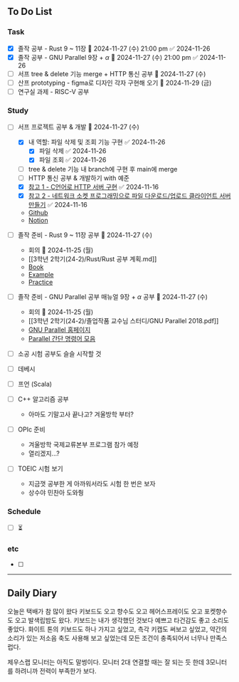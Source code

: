 ## To Do List
### Task
- [x] 졸작 공부 - Rust 9 ~ 11장 📅 2024-11-27 (수) 21:00 pm ✅ 2024-11-26
- [x] 졸작 공부 - GNU Parallel 9장 + $\alpha$ 📅 2024-11-27 (수) 21:00 pm ✅ 2024-11-26
- [ ] 서프 tree & delete 기능 merge + HTTP 통신 공부 📅 2024-11-27 (수)
- [ ] 산프 prototyping - figma로 디자인 각자 구현해 오기 📅 2024-11-29 (금) 
- [ ] 연구실 과제 - RISC-V 공부

### Study
- [ ] 서프 프로젝트 공부 & 개발 📅 2024-11-27 (수)
	- [x] 내 역할: 파일 삭제 및 조회 기능 구현 ✅ 2024-11-26
		- [x] 파일 삭제 ✅ 2024-11-26
		- [x] 파일 조회 ✅ 2024-11-26
	- [ ] tree & delete 기능 내 branch에 구현 후 main에 merge
	- [ ] HTTP 통신 공부 & 개발하기 with 예준
	- [x] [참고 1 - C언어로 HTTP 서버 구현](https://fascination-euna.tistory.com/entry/P4C-W4-W5-C%EC%96%B8%EC%96%B4%EB%A1%9C-HTTP-%EC%84%9C%EB%B2%84-%EA%B5%AC%ED%98%84) ✅ 2024-11-16
	- [x] [참고 2 - 네트워크 소켓 프로그래밍으로 파일 다운로드/업로드 클라이언트 서버 만들기](https://codingwell.tistory.com/59) ✅ 2024-11-16
	- [Github](https://github.com/2024-ServerProgramming/MultiThreading_WebHardServer)
	- [Notion](https://www.notion.so/13778461352780bc9d32eeb226a40321)

- [ ] 졸작 준비 - Rust 9 ~ 11장 공부 📅 2024-11-27 (수) 
	- 회의 📅 2024-11-25 (월) 
	- [[3학년 2학기(24-2)/Rust/Rust 공부 계획.md]]
	- [Book](https://doc.rust-kr.org/)
	- [Example](https://doc.rust-lang.org/rust-by-example/)
	- [Practice](https://practice.course.rs/)

- [ ] 졸작 준비 - GNU Parallel 공부 매뉴얼 9장 + $\alpha$ 공부 📅 2024-11-27 (수)
	- 회의 📅 2024-11-25 (월) 
	- [[3학년 2학기(24-2)/졸업작품 교수님 스터디/GNU Parallel 2018.pdf]]
	- [GNU Parallel 홈페이지](https://www.gnu.org/software/parallel/man.html)
	- [Parallel 간단 명령어 모음](https://www.gnu.org/software/parallel/parallel_cheat.pdf)


- [ ] 소공 시험 공부도 슬슬 시작할 것
- [ ] 데베시
- [ ] 프언 (Scala)


- [ ] C++ 알고리즘 공부
	- 아마도 기말고사 끝나고? 겨울방학 부터?
- [ ] OPIc 준비
	- 겨울방학 국제교류본부 프로그램 참가 예정
	- 열리겠지...?
- [ ] TOEIC 시험 보기
	- 지금껏 공부한 게 아까워서라도 시험 한 번은 보자
	- 상수야 민찬아 도와줭

### Schedule
- [ ] ⏳

### etc
- [ ] 

---
## Daily Diary
오늘은 택배가 참 많이 왔다
키보드도 오고 향수도 오고 헤어스프레이도 오고 포켓향수도 오고 발색립밤도 왔다.
키보드는 내가 생각했던 것보다 예쁘고 타건감도 좋고 소리도 좋았다.
화이트 톤의 키보드도 하나 가지고 싶었고, 측각 키캡도 써보고 싶었고, 약간의 소리가 있는 저소음 축도 사용해 보고 싶었는데 모든 조건이 충족되어서 너무나 만족스럽다.

제우스랩 모니터는 아직도 말썽이다.
모니터 2대 연결할 때는 잘 되는 듯 한데 3모니터를 하려니까 전력이 부족한가 보다.
